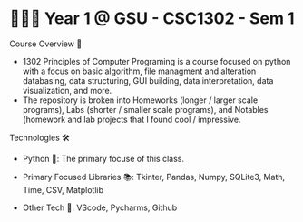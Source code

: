 # 🧑🏽‍🎓 Year 1 @ GSU - CSC1302 - Sem 1 

 
Course Overview 📘

- 1302 Principles of Computer Programing is a course focused on python with a focus on basic algorithm, file managment and alteration databasing, data structuring, GUI building, data interpretation, data visualization, and more.
- The repository is broken into Homeworks (longer / larger scale programs), Labs (shorter / smaller scale programs), and Notables (homework and lab projects that I found cool / impressive.



Technologies 🛠️ 

-	Python 🐍: The primary focuse of this class.
  
-	Primary Focused Libraries 📚: Tkinter, Pandas, Numpy, SQLite3, Math, Time, CSV, Matplotlib

- Other Tech 🤖: VScode, Pycharms, Github
